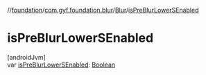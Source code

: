 //[foundation](../../../index.md)/[com.gyf.foundation.blur](../index.md)/[Blur](index.md)/[isPreBlurLowerSEnabled](is-pre-blur-lower-s-enabled.md)

# isPreBlurLowerSEnabled

[androidJvm]\
var [isPreBlurLowerSEnabled](is-pre-blur-lower-s-enabled.md): [Boolean](https://kotlinlang.org/api/core/kotlin-stdlib/kotlin/-boolean/index.html)